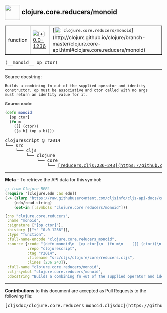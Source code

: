 ## <img width="48px" valign="middle" src="http://i.imgur.com/Hi20huC.png"> clojure.core.reducers/monoid

 <table border="1">
<tr>

<td>function</td>
<td><a href="https://github.com/cljsinfo/cljs-api-docs/tree/0.0-1236"><img valign="middle" alt="[+] 0.0-1236" src="https://img.shields.io/badge/+-0.0--1236-lightgrey.svg"></a> </td>
<td>
[<img height="24px" valign="middle" src="http://i.imgur.com/1GjPKvB.png"> <samp>clojure.core.reducers/monoid</samp>](http://clojure.github.io/clojure/branch-master/clojure.core-api.html#clojure.core.reducers/monoid)
</td>
</tr>
</table>

 <samp>
(__monoid__ op ctor)<br>
</samp>

---




Source docstring:

```
Builds a combining fn out of the supplied operator and identity
constructor. op must be associative and ctor called with no args
must return an identity value for it.
```

Source code:

```clj
(defn monoid
  [op ctor]
  (fn m
    ([] (ctor))
    ([a b] (op a b))))
```

 <pre>
clojurescript @ r2014
└── src
    └── cljs
        └── clojure
            └── core
                └── <ins>[reducers.cljs:236-243](https://github.com/clojure/clojurescript/blob/r2014/src/cljs/clojure/core/reducers.cljs#L236-L243)</ins>
</pre>


---

__Meta__ - To retrieve the API data for this symbol:

```clj
;; from Clojure REPL
(require '[clojure.edn :as edn])
(-> (slurp "https://raw.githubusercontent.com/cljsinfo/cljs-api-docs/catalog/cljs-api.edn")
    (edn/read-string)
    (get-in [:symbols "clojure.core.reducers/monoid"]))
```

```clj
{:ns "clojure.core.reducers",
 :name "monoid",
 :signature ["[op ctor]"],
 :history [["+" "0.0-1236"]],
 :type "function",
 :full-name-encode "clojure.core.reducers_monoid",
 :source {:code "(defn monoid\n  [op ctor]\n  (fn m\n    ([] (ctor))\n    ([a b] (op a b))))",
          :repo "clojurescript",
          :tag "r2014",
          :filename "src/cljs/clojure/core/reducers.cljs",
          :lines [236 243]},
 :full-name "clojure.core.reducers/monoid",
 :clj-symbol "clojure.core.reducers/monoid",
 :docstring "Builds a combining fn out of the supplied operator and identity\nconstructor. op must be associative and ctor called with no args\nmust return an identity value for it."}

```

---

__Contributions__ to this document are accepted as Pull Requests to the following file:

 <pre>
[cljsdoc/clojure.core.reducers_monoid.cljsdoc](https://github.com/cljsinfo/cljs-api-docs/blob/master/cljsdoc/clojure.core.reducers_monoid.cljsdoc)
</pre>

